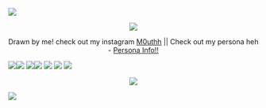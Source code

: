 
![](https://64.media.tumblr.com/ae257885c0664ea1e1c006f7051e3797/c1d6e82fd0eaea4e-51/s2048x3072/a231ffe9b62caed0d264ea8bbdc5175a0fe37baf.pnj)

<p align="center"

![](https://file.garden/Zm-rK-jl3x2Hb48C/IMG_6437.jpg)

</p>


<p align="center"

Drawn by me! check out my instagram [M0uthh](https://www.instagram.com/m0uthh/) || Check out my persona heh - [Persona Info!!](https://rentry.co/KnaveHarlequin)

</p>


![](https://64.media.tumblr.com/25af87300f0c0e8e2a8fea4dc5957ed3/5f73dcc39478e4c2-dc/s75x75_c1/190cc3b64ac178024550406bf2ee46f6ce574280.gifv)![](https://file.garden/Zm-rK-jl3x2Hb48C/7b69d07e57bbbb7478a0b2989454fe881279a11e.gifv) ![](https://64.media.tumblr.com/ea4bb445a379c7bf39c50b8aa0e69494/1d84213d430b57d6-88/s250x400/e90c12dea8ce6b5e73a524af59f8322ba14494c1.gifv)![](https://64.media.tumblr.com/e9566822f3021a7434d31a0d82dee919/1d84213d430b57d6-67/s250x400/b57f010aceef84cfc50c54eb9b0eecd4b4828e53.gifv)
![](https://64.media.tumblr.com/6566c53e56b9ee87f0aff8a2a0d02e59/1d84213d430b57d6-b9/s250x400/0add1eb9e1e50a26f77a68ecf7a38aefa48f0dcd.gifv)
![](https://web.archive.org/web/20090829111400im_/http://www.geocities.com/tecraft@sbcglobal.net/CowboyboyUp.gif)
![](https://64.media.tumblr.com/9a89d2e86fddcae01c77e1f6c72cd527/5f73dcc39478e4c2-9c/s75x75_c1/8f5cb592c07e62bd81e9b72930e6add59574b740.gifv)

<p align="center"

![](https://web.archive.org/web/20091027001005im_/http://www.geocities.com/atticty/booprope.gif)

</p>

![](https://64.media.tumblr.com/ba39c9472c1c7d0260af904bfaad4f6b/c1d6e82fd0eaea4e-55/s2048x3072/3c63a5d4eb9413447a1af3fc1bd227547d2e2481.pnj)
